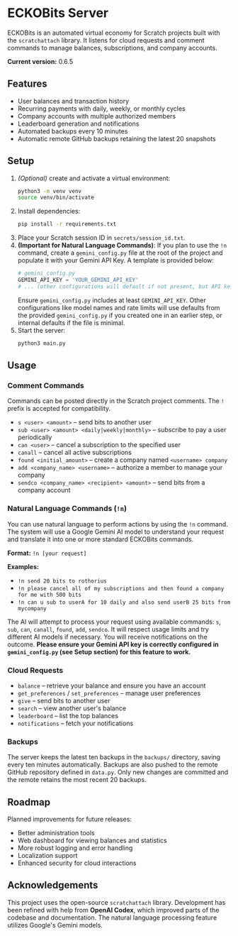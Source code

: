# ECKOBits Server

ECKOBits is an automated virtual economy for Scratch projects built with the `scratchattach` library. It listens for cloud requests and comment commands to manage balances, subscriptions, and company accounts.

**Current version:** 0.6.5

## Features

- User balances and transaction history
- Recurring payments with daily, weekly, or monthly cycles
- Company accounts with multiple authorized members
- Leaderboard generation and notifications
- Automated backups every 10 minutes
- Automatic remote GitHub backups retaining the latest 20 snapshots

## Setup

1. *(Optional)* create and activate a virtual environment:
   ```bash
   python3 -m venv venv
   source venv/bin/activate
   ```
2. Install dependencies:
   ```bash
   pip install -r requirements.txt
   ```
3. Place your Scratch session ID in `secrets/session_id.txt`.
4. **(Important for Natural Language Commands)**: If you plan to use the `!n` command, create a `gemini_config.py` file at the root of the project and populate it with your Gemini API Key. A template is provided below:
   ```python
   # gemini_config.py
   GEMINI_API_KEY = 'YOUR_GEMINI_API_KEY'
   # ... (other configurations will default if not present, but API key is crucial)
   ```
   Ensure `gemini_config.py` includes at least `GEMINI_API_KEY`. Other configurations like model names and rate limits will use defaults from the provided `gemini_config.py` if you created one in an earlier step, or internal defaults if the file is minimal.
5. Start the server:
   ```bash
   python3 main.py
   ```

## Usage

### Comment Commands
Commands can be posted directly in the Scratch project comments. The `!` prefix is accepted for compatibility.

- `s <user> <amount>` – send bits to another user
- `sub <user> <amount> <daily|weekly|monthly>` – subscribe to pay a user periodically
- `can <user>` – cancel a subscription to the specified user
- `canall` – cancel all active subscriptions
- `found <initial_amount>` – create a company named `<username> company`
- `add <company_name> <username>` – authorize a member to manage your company
- `sendco <company_name> <recipient> <amount>` – send bits from a company account

### Natural Language Commands (`!n`)

You can use natural language to perform actions by using the `!n` command.
The system will use a Google Gemini AI model to understand your request and translate it into one or more standard ECKOBits commands.

**Format:** `!n [your request]`

**Examples:**
- `!n send 20 bits to rothorius`
- `!n please cancel all of my subscriptions and then found a company for me with 500 bits`
- `!n can u sub to userA for 10 daily and also send userB 25 bits from mycompany`

The AI will attempt to process your request using available commands: `s`, `sub`, `can`, `canall`, `found`, `add`, `sendco`.
It will respect usage limits and try different AI models if necessary. You will receive notifications on the outcome.
**Please ensure your Gemini API key is correctly configured in `gemini_config.py` (see Setup section) for this feature to work.**

### Cloud Requests

- `balance` – retrieve your balance and ensure you have an account
- `get_preferences` / `set_preferences` – manage user preferences
- `give` – send bits to another user
- `search` – view another user's balance
- `leaderboard` – list the top balances
- `notifications` – fetch your notifications

### Backups

The server keeps the latest ten backups in the `backups/` directory, saving every ten minutes automatically.
Backups are also pushed to the remote GitHub repository defined in `data.py`.
Only new changes are committed and the remote retains the most recent 20 backups.

## Roadmap

Planned improvements for future releases:

- Better administration tools
- Web dashboard for viewing balances and statistics
- More robust logging and error handling
- Localization support
- Enhanced security for cloud interactions

## Acknowledgements

This project uses the open-source `scratchattach` library. Development has been refined with help from **OpenAI Codex**, which improved parts of the codebase and documentation.
The natural language processing feature utilizes Google's Gemini models.
